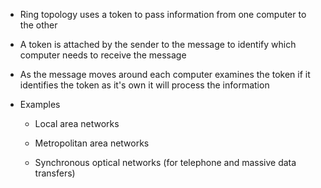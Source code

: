 

-   Ring topology uses a token to pass information from one computer to the other

-   A token is attached by the sender to the message to identify which computer needs to receive the message

-   As the message moves around each computer examines the token if it identifies the token as it's own it will process the information

-   Examples

    -   Local area networks

    -   Metropolitan area networks

    -   Synchronous optical networks (for telephone and massive data transfers)


